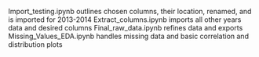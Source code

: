 Import_testing.ipynb outlines chosen columns, their location, renamed, and is imported for 2013-2014
Extract_columns.ipynb imports all other years data and desired columns
Final_raw_data.ipynb refines data and exports
Missing_Values_EDA.ipynb handles missing data and basic correlation and distribution plots
